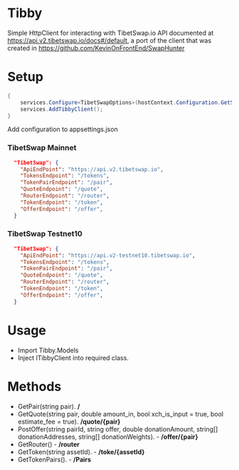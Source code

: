 # Tibby
Simple HttpClient for interacting with TibetSwap.io API documented at https://api.v2.tibetswap.io/docs#/default, a port of the client that was created in https://github.com/KevinOnFrontEnd/SwapHunter


# Setup
```C#
{
    services.Configure<TibetSwapOptions>(hostContext.Configuration.GetSection("TibetSwap"));
    services.AddTibbyClient();
}
```

Add configuration to appsettings.json

### TibetSwap Mainnet
```JSON
  "TibetSwap": {
    "ApiEndPoint": "https://api.v2.tibetswap.io",
    "TokensEndpoint": "/tokens",
    "TokenPairEndpoint": "/pair",
    "QuoteEndpoint": "/quote",
    "RouterEndpoint": "/router",
    "TokenEndpoint": "/token",
    "OfferEndpoint": "/offer",
  }
```

### TibetSwap Testnet10
```JSON
  "TibetSwap": {
    "ApiEndPoint": "https://api.v2-testnet10.tibetswap.io",
    "TokensEndpoint": "/tokens",
    "TokenPairEndpoint": "/pair",
    "QuoteEndpoint": "/quote",
    "RouterEndpoint": "/router",
    "TokenEndpoint": "/token",
    "OfferEndpoint": "/offer",
  }
```

# Usage
- Import Tibby.Models
- Inject ITibbyClient into required class.

# Methods
- GetPair(string pair).  **/**
- GetQuote(string pair, double amount_in, bool xch_is_input = true, bool estimate_fee = true).  **/quote/{pair}**
- PostOffer(string pairId, string offer, double donationAmount, string[] donationAddresses, string[] donationWeights). - **/offer/{pair}**
- GetRouter() - **/router**
- GetToken(string assetId). - **/toke/{assetId}**
- GetTokenPairs(). - **/Pairs**
   


